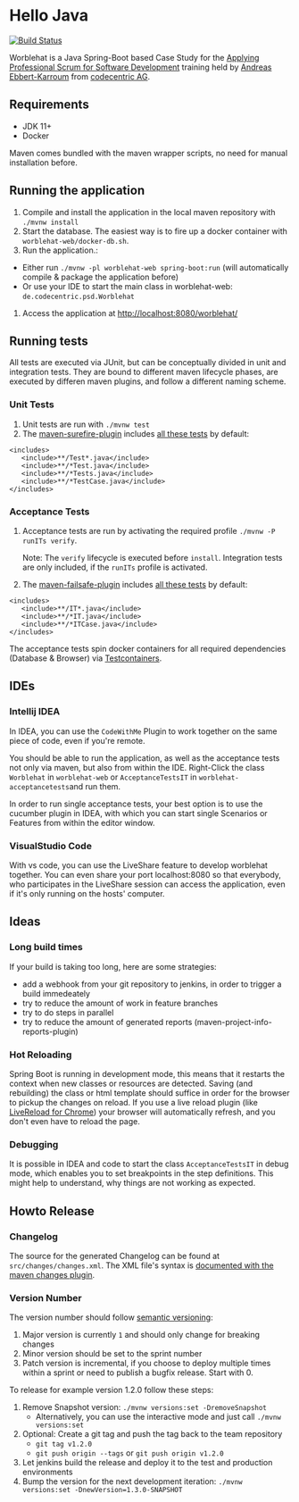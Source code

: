 # Hello Java

[![Build Status](https://travis-ci.org/scrum-for-developers/worblehat.svg?branch=master)](https://travis-ci.org/scrum-for-developers/worblehat)

Worblehat is a Java Spring-Boot based Case Study for the [Applying Professional Scrum for Software Development](https://www.scrum.org/classes?uid=55) training
held by [Andreas Ebbert-Karroum](https://www.scrum.org/andreas-ebbert-karroum) from [codecentric AG](https://www.codecentric.de/).

## Requirements

- JDK 11+
- Docker

Maven comes bundled with the maven wrapper scripts, no need for manual installation before.

## Running the application

1. Compile and install the application in the local maven repository with `./mvnw install`
1. Start the database. The easiest way is to fire up a docker container with `worblehat-web/docker-db.sh`.
1. Run the application.:

- Either run `./mvnw -pl worblehat-web spring-boot:run` (will automatically compile & package the application before)
- Or use your IDE to start the main class in worblehat-web: `de.codecentric.psd.Worblehat`

1. Access the application at <http://localhost:8080/worblehat/>

## Running tests

All tests are executed via JUnit, but can be conceptually divided in unit and integration tests. They are bound to different
maven lifecycle phases, are executed by differen maven plugins, and follow a different naming scheme.

### Unit Tests

1. Unit tests are run with `./mvnw test`
1. The [maven-surefire-plugin](https://maven.apache.org/surefire/maven-surefire-plugin) includes
   [all these tests](https://maven.apache.org/surefire/maven-surefire-plugin/test-mojo.html#includes) by default:

```
<includes>
   <include>**/Test*.java</include>
   <include>**/*Test.java</include>
   <include>**/*Tests.java</include>
   <include>**/*TestCase.java</include>
</includes>
```

### Acceptance Tests

1. Acceptance tests are run by activating the required profile `./mvnw -P runITs verify`.

   Note: The `verify` lifecycle is executed before `install`. Integration tests are only included, if the `runITs` profile is activated.

1. The [maven-failsafe-plugin](https://maven.apache.org/surefire/maven-failsafe-plugin) includes
   [all these tests](https://maven.apache.org/surefire/maven-failsafe-plugin/integration-test-mojo.html#includes) by default:

```
<includes>
   <include>**/IT*.java</include>
   <include>**/*IT.java</include>
   <include>**/*ITCase.java</include>
</includes>
```

The acceptance tests spin docker containers for all required dependencies (Database & Browser) via [Testcontainers](https://www.testcontainers.org/).

## IDEs

### Intellij IDEA

In IDEA, you can use the `CodeWithMe` Plugin to work together on the same piece of code, even if you're remote.

You should be able to run the application, as well as the acceptance tests not only via maven, but also from within the IDE.
Right-Click the class `Worblehat` in `worblehat-web` or `AcceptanceTestsIT` in `worblehat-acceptancetests`and run them.

In order to run single acceptance tests, your best option is to use the cucumber plugin in IDEA, with which you can
start single Scenarios or Features from within the editor window.

### VisualStudio Code

With vs code, you can use the LiveShare feature to develop worblehat together. You can even share your port localhost:8080
so that everybody, who participates in the LiveShare session can access the application, even if it's only running on the hosts'
computer.

## Ideas

### Long build times

If your build is taking too long, here are some strategies:

- add a webhook from your git repository to jenkins, in order to trigger a build immedeately
- try to reduce the amount of work in feature branches
- try to do steps in parallel
- try to reduce the amount of generated reports (maven-project-info-reports-plugin)

### Hot Reloading

Spring Boot is running in development mode, this means that it restarts the context when new
classes or resources are detected. Saving (and rebuilding) the class or html template should suffice
in order for the browser to pickup the changes on reload. If you use a live reload plugin
(like [LiveReload for Chrome](https://chrome.google.com/webstore/detail/livereload/jnihajbhpnppcggbcgedagnkighmdlei))
your browser will automatically refresh, and you don't even have to reload the page.

### Debugging

It is possible in IDEA and code to start the class `AcceptanceTestsIT` in debug mode, which enables you to
set breakpoints in the step definitions. This might help to understand, why things are not working as expected.

## Howto Release

### Changelog

The source for the generated Changelog can be found at `src/changes/changes.xml`. The XML file's syntax is [documented with the maven changes plugin](https://maven.apache.org/plugins/maven-changes-plugin/changes.html).

### Version Number

The version number should follow [semantic versioning](https://semver.org/):

1. Major version is currently `1` and should only change for breaking changes
1. Minor version should be set to the sprint number
1. Patch version is incremental, if you choose to deploy multiple times within a sprint or need to publish a bugfix release. Start with 0.

To release for example version 1.2.0 follow these steps:

1. Remove Snapshot version: `./mvnw versions:set -DremoveSnapshot`
   - Alternatively, you can use the interactive mode and just call `./mvnw versions:set`
1. Optional: Create a git tag and push the tag back to the team repository
   - `git tag v1.2.0`
   - `git push origin --tags` or `git push origin v1.2.0`
1. Let jenkins build the release and deploy it to the test and production environments
1. Bump the version for the next development iteration: `./mvnw versions:set -DnewVersion=1.3.0-SNAPSHOT`
